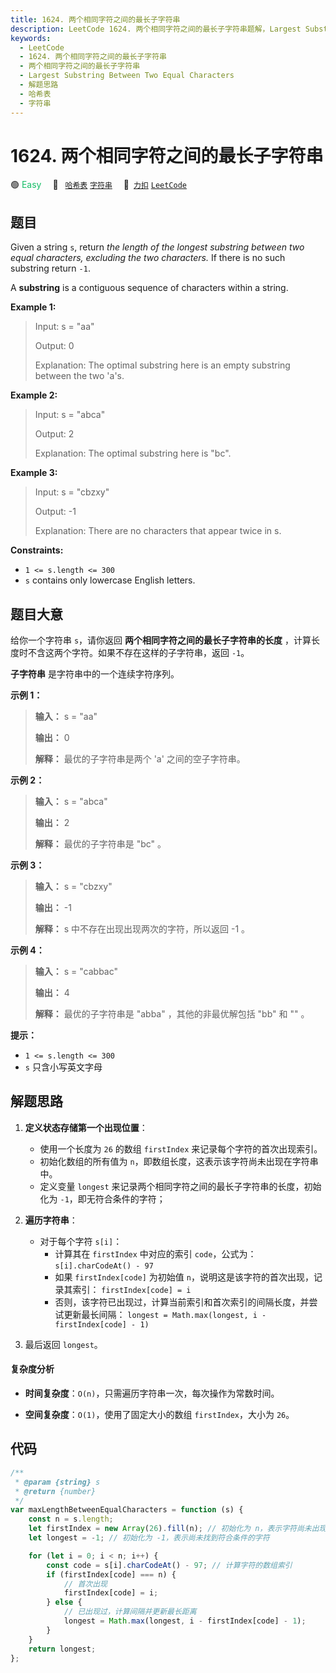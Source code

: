 ```yaml
---
title: 1624. 两个相同字符之间的最长子字符串
description: LeetCode 1624. 两个相同字符之间的最长子字符串题解，Largest Substring Between Two Equal Characters，包含解题思路、复杂度分析以及完整的 JavaScript 代码实现。
keywords:
  - LeetCode
  - 1624. 两个相同字符之间的最长子字符串
  - 两个相同字符之间的最长子字符串
  - Largest Substring Between Two Equal Characters
  - 解题思路
  - 哈希表
  - 字符串
---
```


# 1624. 两个相同字符之间的最长子字符串

🟢 <font color=#15bd66>Easy</font>&emsp; 🔖&ensp; [`哈希表`](/tag/hash-table.md) [`字符串`](/tag/string.md)&emsp; 🔗&ensp;[`力扣`](https://leetcode.cn/problems/largest-substring-between-two-equal-characters) [`LeetCode`](https://leetcode.com/problems/largest-substring-between-two-equal-characters)

## 题目

Given a string `s`, return _the length of the longest substring between two
equal characters, excluding the two characters._ If there is no such substring
return `-1`.

A **substring** is a contiguous sequence of characters within a string.

**Example 1:**

> Input: s = "aa"
>
> Output: 0
>
> Explanation: The optimal substring here is an empty substring between the two 'a's.

**Example 2:**

> Input: s = "abca"
>
> Output: 2
>
> Explanation: The optimal substring here is "bc".

**Example 3:**

> Input: s = "cbzxy"
>
> Output: -1
>
> Explanation: There are no characters that appear twice in s.

**Constraints:**

- `1 <= s.length <= 300`
- `s` contains only lowercase English letters.

## 题目大意

给你一个字符串 `s`，请你返回 **两个相同字符之间的最长子字符串的长度** ，计算长度时不含这两个字符。如果不存在这样的子字符串，返回 `-1`。

**子字符串** 是字符串中的一个连续字符序列。

**示例 1：**

> **输入：** s = "aa"
>
> **输出：** 0
>
> **解释：** 最优的子字符串是两个 'a' 之间的空子字符串。

**示例 2：**

> **输入：** s = "abca"
>
> **输出：** 2
>
> **解释：** 最优的子字符串是 "bc" 。

**示例 3：**

> **输入：** s = "cbzxy"
>
> **输出：** -1
>
> **解释：** s 中不存在出现出现两次的字符，所以返回 -1 。

**示例 4：**

> **输入：** s = "cabbac"
>
> **输出：** 4
>
> **解释：** 最优的子字符串是 "abba" ，其他的非最优解包括 "bb" 和 "" 。

**提示：**

- `1 <= s.length <= 300`
- `s` 只含小写英文字母

## 解题思路

1. **定义状态存储第一个出现位置**：

   - 使用一个长度为 `26` 的数组 `firstIndex` 来记录每个字符的首次出现索引。
   - 初始化数组的所有值为 `n`，即数组长度，这表示该字符尚未出现在字符串中。
   - 定义变量 `longest` 来记录两个相同字符之间的最长子字符串的长度，初始化为 `-1`，即无符合条件的字符；

2. **遍历字符串**：

   - 对于每个字符 `s[i]`：
     - 计算其在 `firstIndex` 中对应的索引 `code`，公式为：
       `s[i].charCodeAt() - 97`
     - 如果 `firstIndex[code]` 为初始值 `n`，说明这是该字符的首次出现，记录其索引：
       `firstIndex[code] = i`
     - 否则，该字符已出现过，计算当前索引和首次索引的间隔长度，并尝试更新最长间隔：
       `longest = Math.max(longest, i - firstIndex[code] - 1)`

3. 最后返回 `longest`。

#### 复杂度分析

- **时间复杂度**：`O(n)`，只需遍历字符串一次，每次操作为常数时间。

- **空间复杂度**：`O(1)`，使用了固定大小的数组 `firstIndex`，大小为 `26`。

## 代码

```javascript
/**
 * @param {string} s
 * @return {number}
 */
var maxLengthBetweenEqualCharacters = function (s) {
	const n = s.length;
	let firstIndex = new Array(26).fill(n); // 初始化为 n，表示字符尚未出现
	let longest = -1; // 初始化为 -1，表示尚未找到符合条件的字符

	for (let i = 0; i < n; i++) {
		const code = s[i].charCodeAt() - 97; // 计算字符的数组索引
		if (firstIndex[code] === n) {
			// 首次出现
			firstIndex[code] = i;
		} else {
			// 已出现过，计算间隔并更新最长距离
			longest = Math.max(longest, i - firstIndex[code] - 1);
		}
	}
	return longest;
};
```
